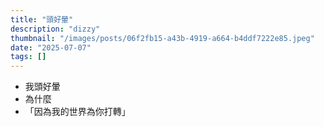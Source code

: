 ```yaml
---
title: "頭好暈"
description: "dizzy"
thumbnail: "/images/posts/06f2fb15-a43b-4919-a664-b4ddf7222e85.jpeg"
date: "2025-07-07"
tags: []
---
```

- 我頭好暈
- 為什麼
- 「因為我的世界為你打轉」
